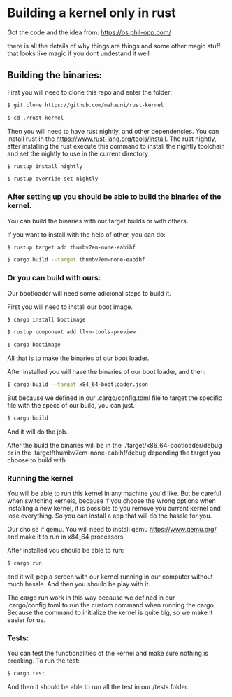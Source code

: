 # Building a kernel only in rust

Got the code and the idea from: https://os.phil-opp.com/ 

there is all the details of why things are things and some other magic stuff that looks like magic if you dont undestand it well


## Building the binaries:

First you will need to clone this repo and enter the folder:

```bash
$ git clone https://github.com/mahauni/rust-kernel

$ cd ./rust-kernel
```

Then you will need to have rust nightly, and other dependencies. You can install rust in the https://www.rust-lang.org/tools/install.
The rust nightly, after installing the rust execute this command to install the nightly toolchain and set the nightly to use in the current directory

```bash
$ rustup install nightly

$ rustup override set nightly
```

### After setting up you should be able to build the binaries of the kernel. 

You can build the binaries with our target builds or with others.

If you want to install with the help of other, you can do:

```bash
$ rustup target add thumbv7em-none-eabihf

$ cargo build --target thumbv7em-none-eabihf
```

### Or you can build with ours:

Our bootloader will need some adicional steps to build it.

First you will need to install our boot image.

```bash
$ cargo install bootimage

$ rustup component add llvm-tools-preview

$ cargo bootimage
```

All that is to make the binaries of our boot loader. 

After installed you will have the binaries of our boot loader, and then:

```bash
$ cargo build --target x84_64-bootloader.json
```

But because we defined in our .cargo/config.toml file to target the specific file with the specs of our build, you can just.
```bash
$ cargo build
```
And it will do the job.

After the build the binaries will be in the ./target/x86_64-bootloader/debug or in the .target/thumbv7em-none-eabihf/debug depending the target you choose to build with


### Running the kernel

You will be able to run this kernel in any machine you'd like. But be careful when switching kernels, because if you choose the wrong options when installing a new kernel, it is possible to you remove you current kernel and lose everything. So you can install a app that will do the hassle for you.


Our choise if qemu. You will need to install qemu https://www.qemu.org/ and make it to run in x84_64 processors.

After installed you should be able to run:

```bash
$ cargo run
```

and it will pop a screen with our kernel running in our computer without much hassle. And then you should be play with it.

The cargo run work in this way because we defined in our .cargo/config.toml to run the custom command when running the cargo. Because the command to initialize the kernel is quite big, so we make it easier for us.


### Tests:

You can test the functionalities of the kernel and make sure nothing is breaking. To run the test:

```bash
$ cargo test
```

And then it should be able to run all the test in our /tests folder.